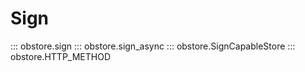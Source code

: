 # Sign

::: obstore.sign
::: obstore.sign_async
::: obstore.SignCapableStore
::: obstore.HTTP_METHOD
